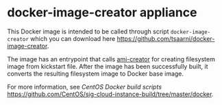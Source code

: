 
# docker-image-creator appliance

This Docker image is intended to be called through script
`docker-image-creator` which you can download here
https://github.com/tsaarni/docker-image-creator.

The image has an entrypoint that calls
[ami-creator](https://github.com/katzj/ami-creator) for creating
filesystem image from kickstart file.  After the image
has been successfully built, it converts the resulting filesystem
image to Docker base image.

For more information, see *CentOS Docker build scripts*
https://github.com/CentOS/sig-cloud-instance-build/tree/master/docker.
